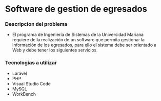 # Software de gestion de egresados
### Descripcion del problema
- El programa de Ingeniería de Sistemas de la Universidad Mariana requiere de la realización de un software que permita gestionar la información de los egresados, para ello el sistema debe ser orientado a Web y debe tener los siguientes servicios.

### Tecnologias a utilizar
- Laravel
- PHP
- Visual Studio Code
- MySQL
- WorkBench
